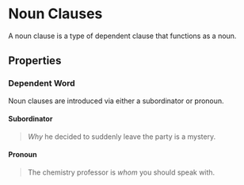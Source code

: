 # Noun Clauses
<!-- +elementInfo -->
<!-- !nounClause -->
A noun clause is a type of dependent clause that functions as a noun.
<!-- !nounClause -->

## Properties
<!-- +propertySummary -->

### Dependent Word
Noun clauses are introduced via either a subordinator or pronoun.

#### Subordinator
> *Why* he decided to suddenly leave the party is a mystery.

#### Pronoun
> The chemistry professor is *whom* you should speak with.